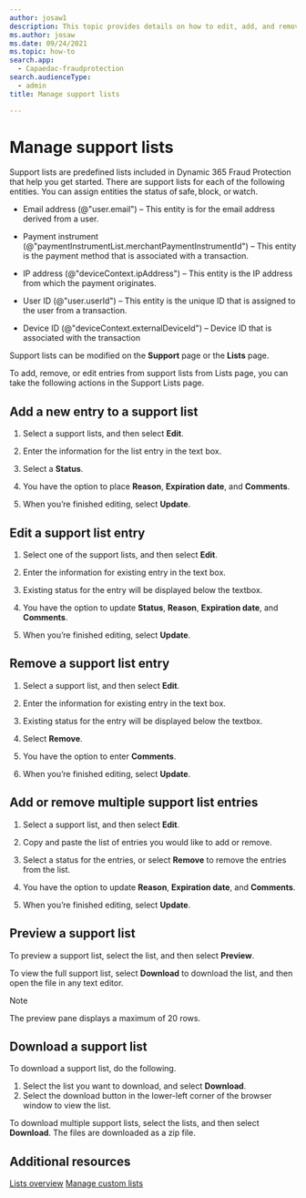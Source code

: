 ```yaml
---
author: josaw1
description: This topic provides details on how to edit, add, and remove entities in support lists in Dynamics 365 Fraud Protection.  
ms.author: josaw
ms.date: 09/24/2021
ms.topic: how-to
search.app: 
  - Capaedac-fraudprotection
search.audienceType:
  - admin
title: Manage support lists

---
```


# Manage support lists

Support lists are predefined lists included in Dynamic 365 Fraud Protection that help you get started. There are support lists for each of the following entities. You can assign entities the status of safe, block, or watch.  

- Email address (@"user.email") – This entity is for the email address derived from a user.

- Payment instrument (@"paymentInstrumentList.merchantPaymentInstrumentId") – This entity is the payment method that is associated with a transaction.

- IP address (@"deviceContext.ipAddress") – This entity is the IP address from which the payment originates.

- User ID (@"user.userId") – This entity is the unique ID that is assigned to the user from a transaction.

- Device ID (@"deviceContext.externalDeviceId") – Device ID that is associated with the transaction 


Support lists can be modified on the **Support** page or the **Lists** page. 

To add, remove, or edit entries from support lists from Lists page, you can take the following actions in the Support Lists page. 

## Add a new entry to a support list 

1. Select a support lists, and then select **Edit**. 

1. Enter the information for the list entry in the text box. 

1. Select a **Status**.

1. You have the option to place **Reason**, **Expiration date**, and **Comments**.

1. When you’re finished editing, select **Update**.

## Edit a support list entry

1. Select one of the support lists, and then select **Edit**.  

1. Enter the information for existing entry in the text box. 

1. Existing status for the entry will be displayed below the textbox. 

1. You have the option to update **Status**, **Reason**, **Expiration date**, and **Comments**.  

1. When you’re finished editing, select **Update**. 

## Remove a support list entry

1. Select a support list, and then select **Edit**.  

1. Enter the information for existing entry in the text box. 

1. Existing status for the entry will be displayed below the textbox. 

1. Select **Remove**. 

1. You have the option to enter **Comments**.  

1. When you’re finished editing, select **Update**.

## Add or remove multiple support list entries

1. Select a support list, and then select **Edit**.  

1. Copy and paste the list of entries you would like to add or remove.  

1. Select a status for the entries, or select **Remove** to remove the entries from the list. 

1. You have the option to update **Reason**, **Expiration date**, and **Comments**. 

1. When you’re finished editing, select **Update**.

## Preview a support list

To preview a support list, select the list, and then select **Preview**. 

To view the full support list, select **Download** to download the list, and then open the file in any text editor. 

> [!NOTE]
> The preview pane displays a maximum of 20 rows. 

## Download a support list

To download a support list, do the following.
1. Select the list you want to download, and select **Download**.
1. Select the download button in the lower-left corner of the browser window to view the list. 

To download multiple support lists, select the lists, and then select **Download**. The files are downloaded as a zip file. 

## Additional resources

[Lists overview](lists-overview.md)
[Manage custom lists](lists.md)



